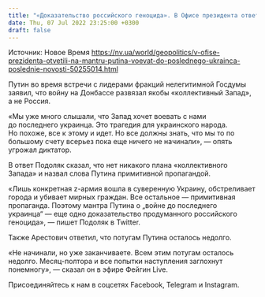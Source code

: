 ```yaml
---
title: "«Доказательство российского геноцида». В Офисе президента ответили на мантру Путина воевать «до последнего украинца»"
date: Thu, 07 Jul 2022 23:25:00 +0300
draft: false
---
```

Источник: Новое Время https://nv.ua/world/geopolitics/v-ofise-prezidenta-otvetili-na-mantru-putina-voevat-do-poslednego-ukrainca-poslednie-novosti-50255014.html


Путин во время встречи с лидерами фракций нелегитимной Госдумы заявил, что войну на Донбассе развязал якобы «коллективный Запад», а не Россия.

«Мы уже много слышали, что Запад хочет воевать с нами до последнего украинца. Это трагедия для украинского народа. Но похоже, все к этому и идет. Но все должны знать, что мы то по большому счету всерьез пока еще ничего не начинали», — опять угрожал диктатор.

В ответ Подоляк сказал, что нет никакого плана «коллективного Запада» и назвал слова Путина примитивной пропагандой.

«Лишь конкретная z-армия вошла в суверенную Украину, обстреливает города и убивает мирных граждан. Все остальное — примитивная пропаганда. Поэтому мантра Путина о „войне до последнего украинца“ — еще одно доказательство продуманного российского геноцида», — пишет Подоляк в Twitter.

Также Арестович ответил, что потугам Путина осталось недолго.

«Не начинали, но уже заканчиваете. Всем этим потугам осталось недолго. Месяц-полтора и все попытки наступления заглохнут понемногу», — сказал он в эфире Фейгин Live.

Присоединяйтесь к нам в соцсетях Facebook, Telegram и Instagram.
